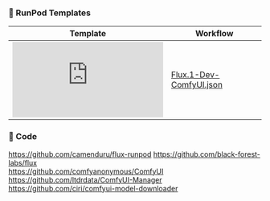 
### 🍇 RunPod Templates

| Template | Workflow
| --- | --- |
[![open_in_runpod_small](https://github.com/trakru/flux-runpod/blob/03f028172b76b114d4d5d539feff5e65866068c4/Flux.1-Dev-ComfyUI.json)](https://runpod.io/console/deploy?template=y1vexvzg7r&ref=iqi9iy8y) | [Flux.1-Dev-ComfyUI.json](https://github.com/trakru/flux-runpod/blob/main/Flux.1-Dev-ComfyUI.json)

### 🧬 Code

https://github.com/camenduru/flux-runpod
https://github.com/black-forest-labs/flux <br />
https://github.com/comfyanonymous/ComfyUI <br />
https://github.com/ltdrdata/ComfyUI-Manager <br />
https://github.com/ciri/comfyui-model-downloader <br />


